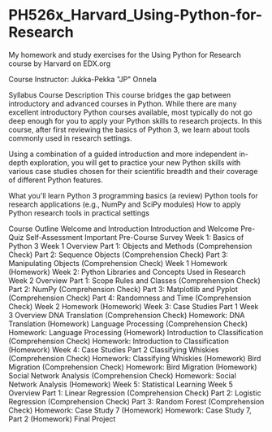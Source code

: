 # PH526x_Harvard_Using-Python-for-Research

My homework and study exercises for the Using Python for Research course by Harvard on EDX.org

Course Instructor: Jukka-Pekka "JP" Onnela

Syllabus
  Course Description
  This course bridges the gap between introductory and advanced courses in Python. While there are many excellent introductory Python courses available, most typically do not go deep enough for you to apply your Python skills to research projects. In this course, after first reviewing the basics of Python 3, we learn about tools commonly used in research settings.

  Using a combination of a guided introduction and more independent in-depth exploration, you will get to practice your new Python skills with various case studies chosen for their scientific breadth and their coverage of different Python features.

  What you'll learn
  Python 3 programming basics (a review)
  Python tools for research applications (e.g., NumPy and SciPy modules) 
  How to apply Python research tools in practical settings
  
  Course Outline
  Welcome and Introduction
  Introduction and Welcome
  Pre-Quiz Self-Assessment
  Important Pre-Course Survey
  Week 1: Basics of Python 3
    Week 1 Overview
    Part 1: Objects and Methods (Comprehension Check)
    Part 2: Sequence Objects (Comprehension Check)
    Part 3: Manipulating Objects (Comprehension Check)
    Week 1 Homework (Homework)
  Week 2: Python Libraries and Concepts Used in Research
    Week 2 Overview
    Part 1: Scope Rules and Classes (Comprehension Check)
    Part 2: NumPy (Comprehension Check)
    Part 3: Matplotlib and Pyplot (Comprehension Check)
    Part 4: Randomness and Time (Comprehension Check)
    Week 2 Homework (Homework)
  Week 3: Case Studies Part 1
    Week 3 Overview
    DNA Translation (Comprehension Check)
    Homework: DNA Translation (Homework)
    Language Processing (Comprehension Check)
    Homework: Language Processing (Homework)
    Introduction to Classification (Comprehension Check)
    Homework: Introduction to Classification (Homework)
  Week 4: Case Studies Part 2
    Classifying Whiskies (Comprehension Check)
    Homework: Classifying Whiskies (Homework)
    Bird Migration (Comprehension Check)
    Homework: Bird Migration (Homework)
    Social Network Analysis (Comprehension Check)
    Homework: Social Network Analysis (Homework)
  Week 5: Statistical Learning
    Week 5 Overview
    Part 1: Linear Regression (Comprehension Check)
    Part 2: Logistic Regression (Comprehension Check)
    Part 3: Random Forest (Comprehension Check)
    Homework: Case Study 7 (Homework)
    Homework: Case Study 7, Part 2 (Homework)
  Final Project
